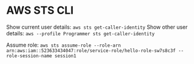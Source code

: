 # AWS STS CLI

Show current user details: `aws sts get-caller-identity`
Show other user details: `aws --profile Programmer sts get-caller-identity`

Assume role: `aws sts assume-role --role-arn arn:aws:iam::523633434047:role/service-role/hello-role-sw7s8c3f --role-session-name session1`
